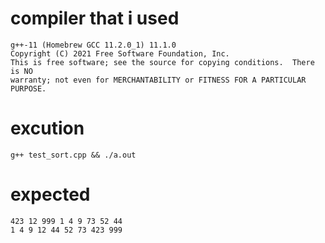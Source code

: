 # compiler that i used
```
g++-11 (Homebrew GCC 11.2.0_1) 11.1.0
Copyright (C) 2021 Free Software Foundation, Inc.
This is free software; see the source for copying conditions.  There is NO
warranty; not even for MERCHANTABILITY or FITNESS FOR A PARTICULAR PURPOSE.
```

# excution
```
g++ test_sort.cpp && ./a.out
```

# expected
```
423 12 999 1 4 9 73 52 44
1 4 9 12 44 52 73 423 999
```
